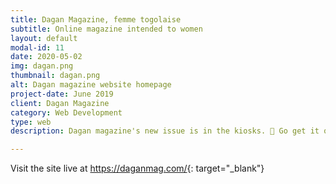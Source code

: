 ```yaml
---
title: Dagan Magazine, femme togolaise
subtitle: Online magazine intended to women
layout: default
modal-id: 11
date: 2020-05-02
img: dagan.png
thumbnail: dagan.png
alt: Dagan magazine website homepage
project-date: June 2019
client: Dagan Magazine
category: Web Development
type: web
description: Dagan magazine's new issue is in the kiosks. 🥰 Go get it quickly in booths. and don't hesitate to tag us (in the comments or in story) with your favorite magazine, we're sharing everything again 📽 Enjoy your reading!

---
```



Visit the site live at <https://daganmag.com/>{: target="_blank"}
